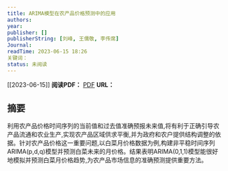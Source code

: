 ```yaml
---
title: ARIMA模型在农产品价格预测中的应用
authors: 
year: 
publisher: []
publisherString: [刘峰, 王儒敬, 李传席]
Journal: 
readTime: 2023-06-15 18:26
关键词：
status: 未阅读
---
```

[[2023-06-15]]
**阅读PDF：** [PDF](zotero://select/items/@LiuFengARIMAMoXingZaiNongChanPinJieGeYuCeZhongDeYingYong2009)
**URL：** 
## 摘要
利用农产品价格时间序列的当前值和过去值准确预报未来值,将有利于正确引导农产品流通和农业生产,实现农产品区域供求平衡,并为政府和农户提供结构调整的依据。针对农产品价格这一重要问题,以白菜月价格数据为例,构建非平稳时间序列ARIMA(p,d,q)模型并预测白菜未来的月价格。结果表明ARIMA(0,1,1)模型能很好地模拟并预测白菜月价格趋势,为农产品市场信息的准确预测提供重要方法。